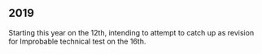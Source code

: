 ## 2019

Starting this year on the 12th, intending to attempt to catch up as revision for Improbable technical test on the 16th.
